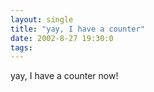 ```yaml
---
layout: single
title: "yay, I have a counter"
date: 2002-8-27 19:30:0
tags: 
---
```


yay, I have a counter now!

